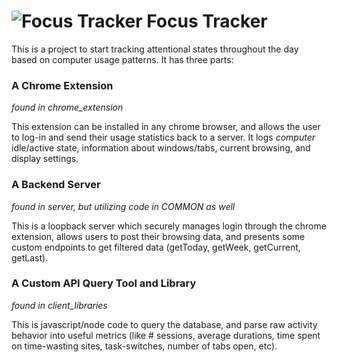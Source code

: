 # ![Focus Tracker](https://github.com/dramsay9/focus_tracker/blob/master/chrome_extension/eye_icon.png "Focus Tracker") Focus Tracker 

This is a project to start tracking attentional states throughout the day based on computer usage patterns.  It has three parts:

### A Chrome Extension
*found in chrome_extension*

This extension can be installed in any chrome browser, and allows the user to log-in and send their usage statistics back to a server.  It logs *computer* idle/active state, information about windows/tabs, current browsing, and display settings. 

### A Backend Server
*found in server, but utilizing code in COMMON as well*

This is a loopback server which securely manages login through the chrome extension, allows users to post their browsing data, and presents some custom endpoints to get filtered data (getToday, getWeek, getCurrent, getLast).

### A Custom API Query Tool and Library
*found in client_libraries*

This is javascript/node code to query the database, and parse raw activity behavior into useful metrics (like # sessions, average durations, time spent on time-wasting sites, task-switches, number of tabs open, etc).
